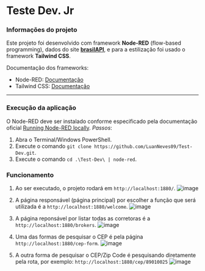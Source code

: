 # Teste Dev. Jr

### Informações do projeto
Este projeto foi desenvolvido com framework **Node-RED** (flow-based programming), dados do site **[brasilAPI](https://brasilapi.com.br/docs)**, e para a estilização foi usado o framework **Tailwind CSS**.

Documentação dos frameworks:
* Node-RED: [Documentação](https://nodered.org/docs/)
* Tailwind CSS: [Documentação](https://tailwindcss.com/docs/styling-with-utility-classes)
---
### Execução da aplicação
O Node-RED deve ser instalado conforme especificado pela documentação oficial [Running Node-RED locally](https://nodered.org/docs/getting-started/local).
_Passos_:
1. Abra o Terminal/Windows PowerShell.
2. Execute o comando ```git clone https://github.com/LuanNeves09/Test-Dev.git```.
3. Execute o comando ```cd .\Test-Dev\ | node-red```.

### Funcionamento
1. Ao ser executado, o projeto rodará em ```http://localhost:1880/```.
![image](https://github.com/user-attachments/assets/38d736bb-1a14-4755-856a-c3434db28fb3)

2. A página responsável (página principal) por escolher a função que será utilizada é a ```http://localhost:1880/welcome```.
![image](https://github.com/user-attachments/assets/19928ed9-943e-4c31-9288-bd41549fc3f3)

3. A página reponsável por listar todas as corretoras é a  ```http://localhost:1880/brokers```.
![image](https://github.com/user-attachments/assets/85ce3720-cd40-486a-a802-4787c338f971)

4. Uma das formas de pesquisar o CEP é pela página ```http://localhost:1880/cep-form```.
![image](https://github.com/user-attachments/assets/136d68a1-3865-456c-ad49-67664c7ac07a)

5. A outra forma de pesquisar o CEP/Zip Code é pesquisando diretamente pela rota, por exemplo: ```http://localhost:1880/cep/89010025```
![image](https://github.com/user-attachments/assets/ee3395a6-156d-4064-bbcb-52e5a651b2e5)

